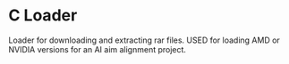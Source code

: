 # C Loader
Loader for downloading and extracting rar files. USED for loading AMD or NVIDIA versions for an AI aim alignment project.
